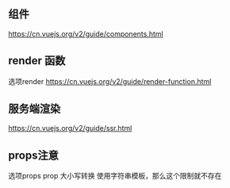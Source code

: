 


## 组件
https://cn.vuejs.org/v2/guide/components.html

## render 函数
选项render
https://cn.vuejs.org/v2/guide/render-function.html


## 服务端渲染
https://cn.vuejs.org/v2/guide/ssr.html

## props注意
选项props
prop 大小写转换 使用字符串模板，那么这个限制就不存在